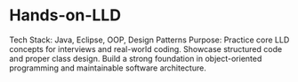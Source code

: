 # Hands-on-LLD
Tech Stack: Java, Eclipse, OOP, Design Patterns 
Purpose:  Practice core LLD concepts for interviews and real-world coding.  Showcase structured code and proper class design.  Build a strong foundation in object-oriented programming and maintainable software architecture.
